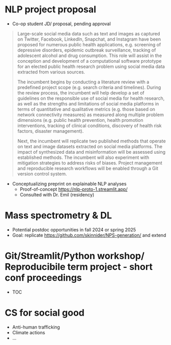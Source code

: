 


# NLP project proposal

- Co-op student JD/ proposal, pending approval

> Large-scale social media data such as text and images as captured on Twitter, Facebook, LinkedIn, Snapchat, and Instagram have been proposed for numerous public health applications, e.g. screening of depressive disorders, epidemic outbreak surveillance, tracking of adolescent alcohol and drug consumption. This role will assist in the conception and development of a computational software prototype for an elected public health research problem using social media data extracted from various sources.
> 
> The incumbent begins by conducting a literature review with a predefined project scope (e.g. search criteria and timelines). During the review process, the incumbent will help develop a set of guidelines on the responsible use of social media for health research, as well as the strengths and limitations of social media platforms in terms of quantitative and qualitative metrics (e.g. those based on network connectivity measures) as measured along multiple problem dimensions (e.g. public health prevention, health promotion interventions, tracking of clinical conditions, discovery of health risk factors, disaster management). 
>
> Next, the incumbent will replicate two published methods that operate on text and image datasets extracted on social media platforms. The impact of synthesized data and misinformation will be assessed using established methods. The incumbent will also experiment with mitigation strategies to address risks of biases. Project management and reproducible research workflows will be enabled through a Git version control system.


- Conceptualizing preprint on explainable NLP analyses
  - Proof-of-concept https://nlp-proto-1.streamlit.app/ 
  - Consulted with Dr. Emil (residency) 

# Mass spectrometry & DL 

- Potential postdoc opportunities in fall 2024 or spring 2025
- Goal: replicate https://github.com/skinnider/NPS-generation/ and extend


# Git/Streamlit/Python workshop/ Reproducibile term project - short conf proceedings

- TOC

# CS for social good

- Anti-human trafficking
- Climate actions
- ...

